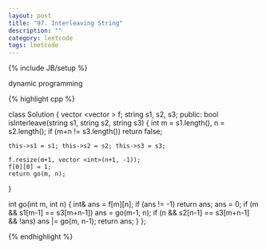 ```yaml
---
layout: post
title: "97. Interleaving String"
description: ""
category: leetcode
tags: leetcode
---
```

{% include JB/setup %}

dynamic programming

{% highlight cpp %}

class Solution {
  vector <vector <int> > f;
  string s1, s2, s3;
public:
  bool isInterleave(string s1, string s2, string s3) {
    int m = s1.length(), n = s2.length();
    if (m+n != s3.length()) return false;
    
    this->s1 = s1; this->s2 = s2; this->s3 = s3;
    
    f.resize(m+1, vector <int>(n+1, -1));
    f[0][0] = 1;
    return go(m, n);
  }
  
  int go(int m, int n) {
    int& ans = f[m][n];
    if (ans != -1) return ans;
    ans = 0;
    if (m && s1[m-1] == s3[m+n-1]) ans = go(m-1, n);
    if (n && s2[n-1] == s3[m+n-1] && !ans) ans |= go(m, n-1);
    return ans;
  }
};

{% endhighlight %}